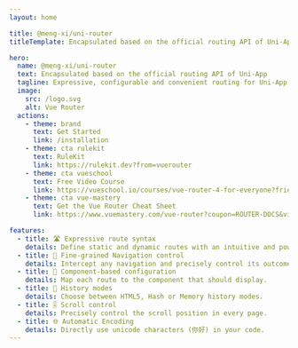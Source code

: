 ```yaml
---
layout: home

title: @meng-xi/uni-router
titleTemplate: Encapsulated based on the official routing API of Uni-App

hero: 
  name: @meng-xi/uni-router
  text: Encapsulated based on the official routing API of Uni-App
  tagline: Expressive, configurable and convenient routing for Uni-App
  image:
    src: /logo.svg
    alt: Vue Router
  actions:
    - theme: brand
      text: Get Started
      link: /installation
    - theme: cta rulekit
      text: RuleKit
      link: https://rulekit.dev?from=vuerouter
    - theme: cta vueschool
      text: Free Video Course
      link: https://vueschool.io/courses/vue-router-4-for-everyone?friend=vuerouter&utm_source=vuerouter&utm_medium=link&utm_campaign=homepage
    - theme: cta vue-mastery
      text: Get the Vue Router Cheat Sheet
      link: https://www.vuemastery.com/vue-router?coupon=ROUTER-DOCS&via=eduardo

features:
  - title: 🛣 Expressive route syntax
    details: Define static and dynamic routes with an intuitive and powerful syntax.
  - title: 🛑 Fine-grained Navigation control
    details: Intercept any navigation and precisely control its outcome.
  - title: 🧱 Component-based configuration
    details: Map each route to the component that should display.
  - title: 🔌 History modes
    details: Choose between HTML5, Hash or Memory history modes.
  - title: 🎚 Scroll control
    details: Precisely control the scroll position in every page.
  - title: 🌐 Automatic Encoding
    details: Directly use unicode characters (你好) in your code.
---
```


<script setup>
import HomeSponsors from './.vitepress/theme/components/HomeSponsors.vue'
import './.vitepress/theme/styles/home-links.css'
</script>

<HomeSponsors />